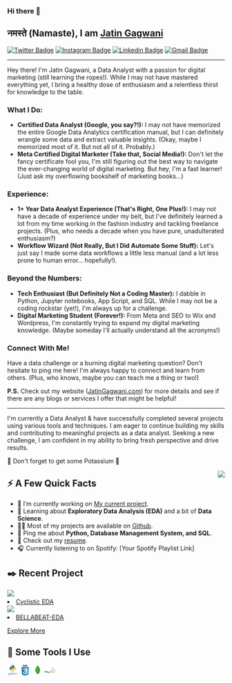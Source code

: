 ### Hi there 👋 
## नमस्ते (Namaste), I am [Jatin Gagwani](https://github.com/Gagwani07/)

[![Twitter Badge](https://img.shields.io/badge/-@gagwani07-1ca0f1?style=flat-square&labelColor=1ca0f1&logo=twitter&logoColor=white&link=https://twitter.com/gagwani07)](https://twitter.com/gagwani07)
[![Instagram Badge](https://img.shields.io/badge/-@gagwani07-F44747?style=flat-square&labelColor=F44747&logo=instagram&logoColor=white&link=https://www.instagram.com/gagwani07/)](https://www.instagram.com/gagwani07/)
[![Linkedin Badge](https://img.shields.io/badge/-jatin-gagwani-a92b53249-blue?style=flat-square&logo=Linkedin&logoColor=white&link=https://www.linkedin.com/in/jatin-gagwani-a92b53249/)](https://www.linkedin.com/in/jatin-gagwani-a92b53249/)
[![Gmail Badge](https://img.shields.io/badge/-gagwanijatin007@gmail.com-c14438?style=flat-square&logo=Gmail&logoColor=white&link=mailto:gagwanijatin007@gmail.com)](mailto:gagwanijatin007@gmail.com)

---

Hey there! I'm Jatin Gagwani, a Data Analyst with a passion for digital marketing (still learning the ropes!). While I may not have mastered everything yet, I bring a healthy dose of enthusiasm and a relentless thirst for knowledge to the table.

### What I Do:
- **Certified Data Analyst (Google, you say?!):** I may not have memorized the entire Google Data Analytics certification manual, but I can definitely wrangle some data and extract valuable insights. (Okay, maybe I memorized most of it. But not all of it. Probably.)
- **Meta Certified Digital Marketer (Take that, Social Media!):** Don't let the fancy certificate fool you, I'm still figuring out the best way to navigate the ever-changing world of digital marketing. But hey, I'm a fast learner! (Just ask my overflowing bookshelf of marketing books...)

### Experience:
- **1+ Year Data Analyst Experience (That's Right, One Plus!):** I may not have a decade of experience under my belt, but I've definitely learned a lot from my time working in the fashion industry and tackling freelance projects. (Plus, who needs a decade when you have pure, unadulterated enthusiasm?)
- **Workflow Wizard (Not Really, But I Did Automate Some Stuff):** Let's just say I made some data workflows a little less manual (and a lot less prone to human error... hopefully!).

### Beyond the Numbers:
- **Tech Enthusiast (But Definitely Not a Coding Master):** I dabble in Python, Jupyter notebooks, App Script, and SQL. While I may not be a coding rockstar (yet!), I'm always up for a challenge.
- **Digital Marketing Student (Forever!):** From Meta and SEO to Wix and Wordpress, I'm constantly trying to expand my digital marketing knowledge. (Maybe someday I'll actually understand all the acronyms!)

### Connect With Me!
Have a data challenge or a burning digital marketing question? Don't hesitate to ping me here! I'm always happy to connect and learn from others. (Plus, who knows, maybe you can teach me a thing or two!)

**P.S.** Check out my website ([JatinGagwani.com](https://JatinGagwani.github.io/)) for more details and see if there are any blogs or services I offer that might be helpful!

---

<p>I'm currently a Data Analyst & have successfully completed several projects using various tools and techniques. I am eager to continue building my skills and contributing to meaningful projects as a data analyst. Seeking a new challenge, I am confident in my ability to bring fresh perspective and drive results.

<p>🍌 Don't forget to get some Potassium 🍌</p>
<img align="right" src="https://media1.giphy.com/media/13HgwGsXF0aiGY/giphy.gif" />

<h2>⚡️ A Few Quick Facts</h2>
<ul>
<li>🔭 I’m currently working on <a href="https://github.com/JatinGagwani?tab=repositories">My current project</a>.</li>
<li>🧐 Learning about <strong>Exploratory Data Analysis (EDA)</strong> and a bit of <strong>Data Science</strong>.</li>
<li>👨‍💻 Most of my projects are available on <a href="https://github.com/JatinGagwani">Github</a>.</li>
<li>💬 Ping me about <strong>Python, Database Management System, and SQL</strong>.</li>
<li>📙 Check out my <a href="Jatin_resume.pdf (1).pdf">resume</a>.</li>
<li>🎧 Currently listening to on Spotify: [Your Spotify Playlist Link]</li>
</ul>

<h2>✒️ Recent Project</h2>
    <img src="https://jatingagwani.github.io/Cyclistic-EDA/cycle.png">
    <li><a target="_blank" href="https://JatinGagwani.github.io/Cyclistic-EDA/">Cyclistic EDA</a></li>
    <img src="https://raw.githubusercontent.com/JatinGagwani/BELLABEAT-EDA/main/download.png">
    <li><a target="_blank" href="https://JatinGagwani.github.io/BELLABEAT-EDA/">BELLABEAT-EDA</a></li>

<p><a target="_blank" href="https://github.com/JatinGagwani?tab=repositories">Explore More</a></p>
<h2>🚀 Some Tools I Use</h2>
<p align="left">
<img src="https://raw.githubusercontent.com/devicons/devicon/master/icons/python/python-original-wordmark.svg" alt="python" width="25" height="25" />
<img src="https://raw.githubusercontent.com/devicons/devicon/master/icons/css3/css3-original-wordmark.svg" alt="css3" width="25" height="25" />
<img src="https://raw.githubusercontent.com/devicons/devicon/master/icons/mongodb/mongodb-original.svg" alt="mongodb" width="25" height="25" />
<img src="https://raw.githubusercontent.com/devicons/devicon/master/icons/mysql/mysql-original-wordmark.svg" alt="mysql" width="25" height="25" />

</p>
